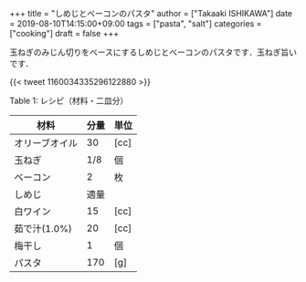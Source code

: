 +++
title = "しめじとベーコンのパスタ"
author = ["Takaaki ISHIKAWA"]
date = 2019-08-10T14:15:00+09:00
tags = ["pasta", "salt"]
categories = ["cooking"]
draft = false
+++

玉ねぎのみじん切りをベースにするしめじとベーコンのパスタです．玉ねぎ旨いです．

{{< tweet 1160034335296122880 >}}

<div class="table-caption">
  <span class="table-number">Table 1</span>:
  レシピ（材料・二皿分）
</div>

| 材料      | 分量 | 単位 |
|---------|----|----|
| オリーブオイル | 30  | [cc] |
| 玉ねぎ    | 1/8 | 個   |
| ベーコン  | 2   | 枚   |
| しめじ    | 適量 |      |
| 白ワイン  | 15  | [cc] |
| 茹で汁(1.0%) | 20  | [cc] |
| 梅干し    | 1   | 個   |
| パスタ    | 170 | [g]  |
